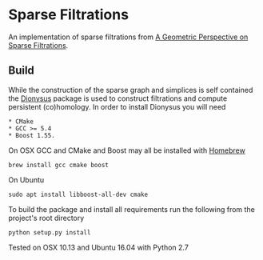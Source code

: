 # Sparse Filtrations

An implementation of sparse filtrations from [A Geometric Perspective on Sparse Filtrations](https://arxiv.org/abs/1506.03797).

## Build

While the construction of the sparse graph and simplices is self contained the [Dionysus](http://mrzv.org/software/dionysus2/index.html) package is used to construct filtrations and compute persistent (co)homology.
In order to install Dionysus you will need

    * CMake
    * GCC >= 5.4
    * Boost 1.55.

On OSX GCC and CMake and Boost may all be installed with [Homebrew](https://brew.sh/)

    brew install gcc cmake boost

On Ubuntu

    sudo apt install libboost-all-dev cmake

To build the package and install all requirements run the following from the project's root directory

    python setup.py install

Tested on OSX 10.13 and Ubuntu 16.04 with Python 2.7
